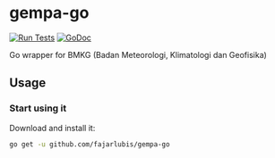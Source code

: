 # gempa-go

[![Run Tests](https://github.com/fajarlubis/gempa-go/actions/workflows/ci.yml/badge.svg)](https://github.com/fajarlubis/gempa-go/actions/workflows/ci.yml)
[![GoDoc](https://godoc.org/github.com/fajarlubis/gempa-go?status.svg)](https://godoc.org/github.com/fajarlubis/gempa-go)

Go wrapper for BMKG (Badan Meteorologi, Klimatologi dan Geofisika)

## Usage

### Start using it

Download and install it:

```sh
go get -u github.com/fajarlubis/gempa-go
```
